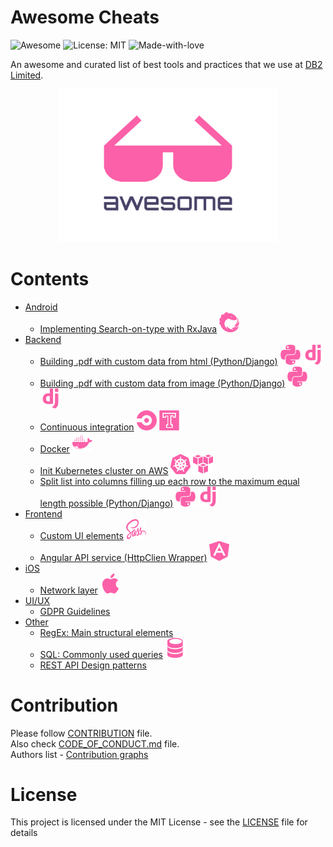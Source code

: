 # Awesome Cheats

![Awesome](https://cdn.rawgit.com/sindresorhus/awesome/d7305f38d29fed78fa85652e3a63e154dd8e8829/media/badge.svg)
![License: MIT](https://img.shields.io/badge/License-MIT-green.svg)
![Made-with-love](https://img.shields.io/badge/Made%20with-Love-green.svg)

An awesome and curated list of best tools and practices that we use at [DB2 Limited](https://db2.io).

<p align="center">
  <img src="./assets/awesome.svg" width="350">
</p>

# Contents
- [Android](./android/README.md)
  - [Implementing Search-on-type with RxJava](./android/search_on_type_with_rx_java.md) ![RxJava](./assets/icons/rxjava.svg)
- [Backend](./backend/README.md)
  - [Building .pdf with custom data from html (Python/Django)](./backend/building_pdf_from_html_python.md) ![Python](./assets/icons/python.svg) ![Django](./assets/icons/django.svg)
  - [Building .pdf with custom data from image (Python/Django)](./backend/building_pdf_from_image_python.md) ![Python](./assets/icons/python.svg) ![Django](./assets/icons/django.svg)
  - [Continuous integration](./backend/continuous_integration.md) ![CircleCI](./assets/icons/circle.svg) ![Travis](./assets/icons/travis.svg)
  - [Docker](./backend/docker.md) ![Docker](./assets/icons/docker.svg)
  - [Init Kubernetes cluster on AWS](./backend/init_kubernetes_cluster_aws.md) ![Kubernetes](./assets/icons/kubernetes.svg) ![AWS](./assets/icons/aws.svg)
  - [Split list into columns filling up each row to the maximum equal length possible (Python/Django)](./backend/split_list_into_columns.md) ![Python](./assets/icons/python.svg) ![Django](./assets/icons/django.svg)
- [Frontend](./frontend/README.md)
  - [Custom UI elements](./frontend/ui_elements.md) ![Sass](./assets/icons/sass.svg)
  - [Angular API service (HttpClien Wrapper)](./frontend/ng_api_service.md) ![Angular](./assets/icons/angular.svg)
- [iOS](./ios/)
  - [Network layer](./ios/network_layer.md) ![SQL](./assets/icons/apple.svg)
- [UI/UX](./design/README.md)
  - [GDPR Guidelines](./design/gdpr_guidelines.md)
- [Other](./other/README.md)
  - [RegEx: Main structural elements](./other/regex_structural_elements.md)
  - [SQL: Commonly used queries](./other/SQL.md) ![SQL](./assets/icons/sql.svg)
  - [REST API Design patterns](/other/rest_api_design_patterns.md)

# Contribution
Please follow [CONTRIBUTION](.github/CONTRIBUTING.md) file.  
Also check [CODE_OF_CONDUCT.md](.github/CODE_OF_CONDUCT.md) file.  
Authors list - [Contribution graphs](https://github.com/DB2-Limited/awesome-cheats/graphs/contributors)


# License
This project is licensed under the MIT License - see the [LICENSE](./LICENSE) file for details
